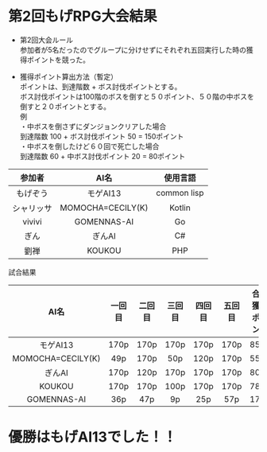 # 第2回もげRPG大会結果  

- 第2回大会ルール  
参加者が5名だったのでグループに分けせずにそれぞれ五回実行した時の獲得ポイントを競った。  

- 獲得ポイント算出方法（暫定）  
ポイントは、到達階数 + ボス討伐ポイントとする。  
ボス討伐ポイントは100階のボスを倒すと５０ポイント、５０階の中ボスを倒すと２０ポイントとする。  
例  
・中ボスを倒さずにダンジョンクリアした場合  
到達階数 100 + ボス討伐ポイント 50 = 150ポイント  
・中ボスを倒したけど６０回で死亡した場合  
到達階数 60 + 中ボス討伐ポイント 20 = 80ポイント  

|参加者|AI名|使用言語|
|:--:|:--:|:--:|
|もげぞう|モゲAI13|common lisp|
|シャリッサ|MOMOCHA=CECILY(K)|Kotlin|
|vivivi|GOMENNAS-AI|Go|
|ぎん|ぎんAI|C#|
|劉禅|KOUKOU|PHP|



試合結果

|AI名|一回目|二回目|三回目|四回目|五回目|合計獲得ポイント|
|:--:|:--:|:--:|:--:|:--:|:--:|:--:|
|モゲAI13|170p|170p|170p|170p|170p|850p|
|MOMOCHA=CECILY(K)|49p|170p|50p|120p|170p|559p|
|ぎんAI|170p|120p|170p|170p|170p|800p|
|KOUKOU|170p|170p|100p|170p|170p|780p|
|GOMENNAS-AI|36p|47p|9p|25p|57p|174p|

# 優勝はもげAI13でした！！
